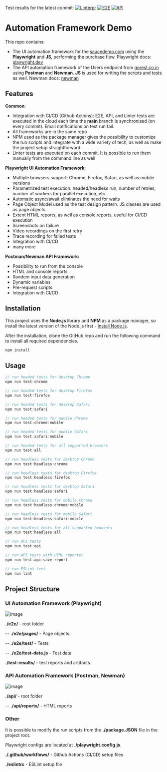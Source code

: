 Test results for the latest commit:
[![Linter](https://github.com/olegstat/playwright-demo/actions/workflows/lint.yml/badge.svg)pr](https://github.com/olegstat/playwright-demo/actions/workflows/lint.yml)
[![E2E](https://github.com/olegstat/playwright-demo/actions/workflows/e2e.yml/badge.svg)](https://github.com/olegstat/playwright-demo/actions/workflows/e2e.yml)
[![API](https://github.com/olegstat/playwright-demo/actions/workflows/api.yml/badge.svg)](https://github.com/olegstat/playwright-demo/actions/workflows/api.yml)

# Automation Framework Demo

This repo contains:

- The UI automation framework for the [saucedemo.com](https://www.saucedemo.com/) using the **Playwright** and **JS**, performing the purchase flow. Playwright docs: [playwright.dev](https://playwright.dev/)
- The API automation framework of the Users endpoint from [gorest.co.in](https://gorest.co.in/) using **Postman** and **Newman**. **JS** is used for writing the scripts and tests as well. Newman docs: [newman](https://learning.postman.com/docs/running-collections/using-newman-cli/command-line-integration-with-newman/)

## Features

**Common**:

- Integration with CI/CD (Github Actions): E2E, API, and Linter tests are executed in the cloud each time the **main** branch is synchronized (on every commit). Email notifications on test run fail.
- All frameworks are in the same repo
- NPM used as the package manager gives the possibility to customize the run scripts and integrate with a wide variety of tech, as well as make the project setup straightforward
- Linter tests are executed on each commit. It is possible to run them manually from the command line as well

**Playwright UI Automation Framework**:

- Multiple browsers support: Chrome, Firefox, Safari, as well as mobile versions
- Parametrized test execution: headed/headless run,  number of retries, number of workers for parallel execution, etc.
- Automatic async/await eliminates the need for waits
- Page Object Model used as the test design pattern. JS classes are used as page objects
- Extent HTML reports, as well as console reports, useful for CI/CD execution
- Screenshots on failure
- Video recordings on the first retry
- Trace recording for failed tests
- Integration with CI/CD
- many more

**Postman/Newman API Framework:**

- Possibility to run from the console
- HTML and console reports
- Random input data generation
- Dynamic variables
- Pre-request scripts
- Integration with CI/CD

## Installation

This project uses the **Node.js** library and **NPM** as a package manager, so install the latest version of the Node.js first - [Install Node.js](https://nodejs.org/en/download/).

After the installation, clone the GitHub repo and run the following command to install all required dependencies.

```bash
npm install
```

## Usage

```javascript
// run headed tests for desktop Chrome
npm run test:chrome 

// run headed tests for desktop Firefox
npm run test:firefox

// run headed tests for desktop Safari
npm run test:safari 

// run headed tests for mobile Chrome
npm run test:chrome:mobile

// run headed tests for mobile Safari
npm run test:safari:mobile

// run headed tests for all supported browsers
npm run test:all

// run headless tests for desktop Chrome
npm run test:headless:chrome

// run headless tests for desktop Firefox
npm run test:headless:firefox

// run headless tests for desktop Safari
npm run test:headless:safari

// run headless tests for mobile Chrome
npm run test:headless:chrome:mobile

// run headless tests for mobile Safari
npm run test:headless:safari:mobile

// run headless tests for all supported browsers
npm run test:headless:all

// run API tests
npm run test:api

// run API tests with HTML reporter
npm run test:api:save-report

// run ESLint test
npm run lint
```

## Project Structure

### UI Automation Framework (Playwright)

![image](https://user-images.githubusercontent.com/34889426/133845849-434edc89-53ce-4f0c-9352-8287995c449f.png)

**./e2e/** - root folder

-- **./e2e/pages/** - Page objects

-- **./e2e/test/** - Tests

-- **./e2e/test-data.js** - Test data

**./test-results/** - test reports and artifacts

### API Automation Framework (Postman, Newman)

![image](https://user-images.githubusercontent.com/34889426/133845882-ec0c2624-053c-4528-884e-68454297502d.png)

**./api/** - root folder

-- **./api/reports/** - HTML reports

### Other

It is possible to modify the run scripts from the **./package.JSON** file in the project root.

Playwright configs are located at **./playwright.config.js**.

**./.github/workflows/** - Github Actions (CI/CD) setup files

**./eslintrc** - ESLint setup file
